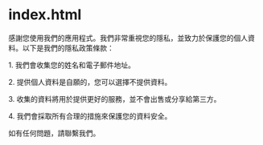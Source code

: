 <!DOCTYPE html>
<html lang="zh">
<head>
    <meta charset="UTF-8">
    <meta name="viewport" content="width=device-width, initial-scale=1.0">
    <title>index.html</title>
</head>
<body>
    <h1>index.html</h1>
    <p>感謝您使用我們的應用程式。我們非常重視您的隱私，並致力於保護您的個人資料。以下是我們的隱私政策條款：</p>
    <p>1. 我們會收集您的姓名和電子郵件地址。</p>
    <p>2. 提供個人資料是自願的，您可以選擇不提供資料。</p>
    <p>3. 收集的資料將用於提供更好的服務，並不會出售或分享給第三方。</p>
    <p>4. 我們會採取所有合理的措施來保護您的資料安全。</p>
    <p>如有任何問題，請聯繫我們。</p>
</body>
</html>
